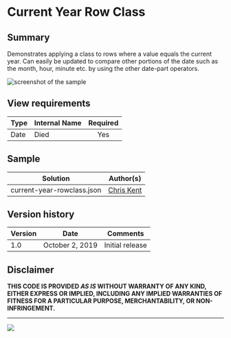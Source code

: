 # Current Year Row Class

## Summary
Demonstrates applying a class to rows where a value equals the current year. Can easily be updated to compare other portions of the date such as the month, hour, minute etc. by using the other date-part operators.

![screenshot of the sample](./assets/screenshot.png)

## View requirements

|Type|Internal Name|Required|
|---|---|:---:|
|Date|Died|Yes|

## Sample

Solution|Author(s)
--------|---------
current-year-rowclass.json | [Chris Kent](https://github.com/thechriskent)

## Version history

Version|Date|Comments
-------|----|--------
1.0|October 2, 2019|Initial release

## Disclaimer
**THIS CODE IS PROVIDED *AS IS* WITHOUT WARRANTY OF ANY KIND, EITHER EXPRESS OR IMPLIED, INCLUDING ANY IMPLIED WARRANTIES OF FITNESS FOR A PARTICULAR PURPOSE, MERCHANTABILITY, OR NON-INFRINGEMENT.**

---

<img src="https://pnptelemetry.azurewebsites.net/list-formatting/view-samples/current-year-rowclass" />
